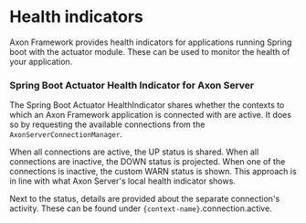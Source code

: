 # Health indicators

Axon Framework provides health indicators for applications running Spring boot with the actuator module. 
These can be used to monitor the health of your application.

### Spring Boot Actuator Health Indicator for Axon Server

The Spring Boot Actuator HealthIndicator shares whether the contexts to which an Axon Framework application is connected with are active.
It does so by requesting the available connections from the `AxonServerConnectionManager`.

When all connections are active, the UP status is shared.
When all connections are inactive, the DOWN status is projected.
When one of the connections is inactive, the custom WARN status is shown.
This approach is in line with what Axon Server's local health indicator shows.

Next to the status, details are provided about the separate connection's activity.
These can be found under `{context-name}`.connection.active.

